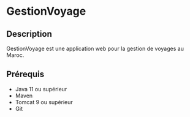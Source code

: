 # GestionVoyage

## Description
GestionVoyage est une application web pour la gestion de voyages au Maroc.

## Prérequis
- Java 11 ou supérieur
- Maven
- Tomcat 9 ou supérieur
- Git

